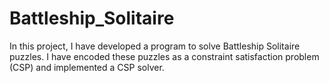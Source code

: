 # Battleship_Solitaire
In this project, I have developed a program to solve Battleship Solitaire puzzles. I have encoded these puzzles as a constraint satisfaction problem (CSP) and implemented a CSP solver.
